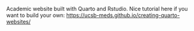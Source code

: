 Academic website built with Quarto and Rstudio. Nice tutorial here if you want to build your own: https://ucsb-meds.github.io/creating-quarto-websites/
